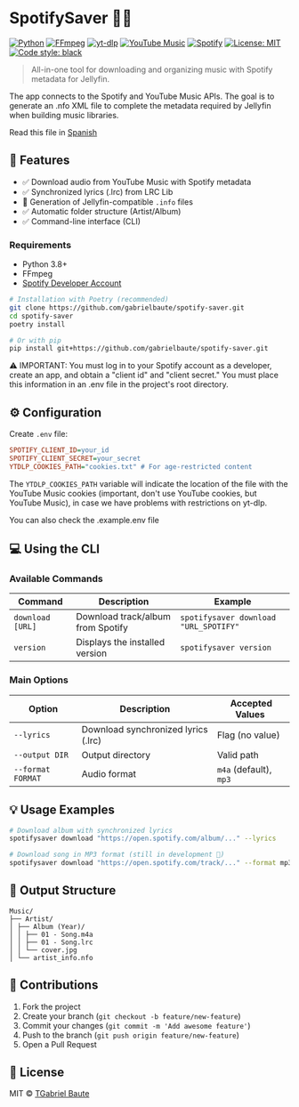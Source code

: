 # SpotifySaver 🎵✨

[![Python](https://img.shields.io/badge/Python-3.8%2B-blue?logo=python&logoColor=white)](https://www.python.org/)
[![FFmpeg](https://img.shields.io/badge/FFmpeg-Required-orange?logo=ffmpeg&logoColor=white)](https://ffmpeg.org/)
[![yt-dlp](https://img.shields.io/badge/yt--dlp-2023.7.6%2B-red)](https://github.com/yt-dlp/yt-dlp)
[![YouTube Music](https://img.shields.io/badge/YouTube_Music-API-yellow)](https://ytmusicapi.readthedocs.io/)
[![Spotify](https://img.shields.io/badge/Spotify-API-1ED760?logo=spotify)](https://developer.spotify.com/)
[![License: MIT](https://img.shields.io/badge/License-MIT-green.svg)](https://opensource.org/licenses/MIT)
[![Code style: black](https://img.shields.io/badge/code%20style-black-000000.svg)](https://github.com/psf/black)

> All-in-one tool for downloading and organizing music with Spotify metadata for Jellyfin.

The app connects to the Spotify and YouTube Music APIs. The goal is to generate an .nfo XML file to complete the metadata required by Jellyfin when building music libraries.

Read this file in [Spanish](README_ES.md)

## 🌟 Features
- ✅ Download audio from YouTube Music with Spotify metadata
- ✅ Synchronized lyrics (.lrc) from LRC Lib
- 🚧 Generation of Jellyfin-compatible `.info` files
- ✅ Automatic folder structure (Artist/Album)
- ✅ Command-line interface (CLI)

### Requirements
- Python 3.8+
- FFmpeg
- [Spotify Developer Account](https://developer.spotify.com/dashboard/)

```bash
# Installation with Poetry (recommended)
git clone https://github.com/gabrielbaute/spotify-saver.git
cd spotify-saver
poetry install

# Or with pip
pip install git+https://github.com/gabrielbaute/spotify-saver.git
```

⚠️ IMPORTANT: You must log in to your Spotify account as a developer, create an app, and obtain a "client id" and "client secret." You must place this information in an .env file in the project's root directory.

## ⚙️ Configuration

Create `.env` file:

```ini
SPOTIFY_CLIENT_ID=your_id
SPOTIFY_CLIENT_SECRET=your_secret
YTDLP_COOKIES_PATH="cookies.txt" # For age-restricted content
```

The `YTDLP_COOKIES_PATH` variable will indicate the location of the file with the YouTube Music cookies (important, don't use YouTube cookies, but YouTube Music), in case we have problems with restrictions on yt-dlp.

You can also check the .example.env file

## 💻 Using the CLI

### Available Commands

| Command | Description | Example |
|------------------------|--------------------------------------------------|----------------------------------------------|
| `download [URL]` | Download track/album from Spotify | `spotifysaver download "URL_SPOTIFY"` |
| `version` | Displays the installed version | `spotifysaver version` |

### Main Options

| Option | Description | Accepted Values ​​|
|---------------------|------------------------------------------|-------------------------|
| `--lyrics` | Download synchronized lyrics (.lrc) | Flag (no value) |
| `--output DIR` | Output directory | Valid path |
| `--format FORMAT` | Audio format | `m4a` (default), `mp3` |

## 💡 Usage Examples
```bash
# Download album with synchronized lyrics
spotifysaver download "https://open.spotify.com/album/..." --lyrics

# Download song in MP3 format (still in development 🚧)
spotifysaver download "https://open.spotify.com/track/..." --format mp3
```

## 📂 Output Structure
```
Music/
├── Artist/
│ ├── Album (Year)/
│ │ ├── 01 - Song.m4a
│ │ ├── 01 - Song.lrc
│ │ └── cover.jpg
│ └── artist_info.nfo
```

## 🤝 Contributions
1. Fork the project
2. Create your branch (`git checkout -b feature/new-feature`)
3. Commit your changes (`git commit -m 'Add awesome feature'`)
4. Push to the branch (`git push origin feature/new-feature`)
5. Open a Pull Request

## 📄 License

MIT © [TGabriel Baute](https://github.com/gabrielbaute)